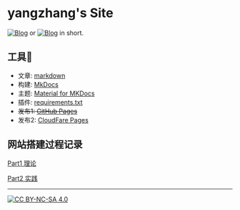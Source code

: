 # yangzhang's Site
[![Blog](https://img.shields.io/badge/Go-yangzhang.site-blue.svg)](https://yangzhang.site)
or [![Blog](https://img.shields.io/badge/Go-yangz.site-red.svg)](https://yangz.site) in short.

## 工具🔧
- 文章: [markdown](https://www.markdownguide.org/)
- 构建: [MkDocs](https://www.mkdocs.org) 
- 主题: [Material for MKDocs](https://github.com/squidfunk/mkdocs-material)
- 插件: [requirements.txt](./requirements.txt)
- <s>发布1: [GitHub Pages](https://pages.github.com) </s>
- 发布2: [CloudFare Pages](https://cloudfare.com) 

## 网站搭建过程记录

[Part1 理论](https://yangzhang.site/Blog/mkdocs/%E7%90%86%E8%AE%BA/)

[Part2 实践](https://yangzhang.site/Blog/mkdocs/%E5%AE%9E%E8%B7%B5/)

-----

[![CC BY-NC-SA 4.0][cc-by-nc-sa-image]][cc-by-nc-sa]

[cc-by-nc-sa]: http://creativecommons.org/licenses/by-nc-sa/4.0/
[cc-by-nc-sa-image]: https://licensebuttons.net/l/by-nc-sa/4.0/88x31.png
[cc-by-nc-sa-shield]: https://img.shields.io/badge/License-CC%20BY--NC--SA%204.0-red.svg
